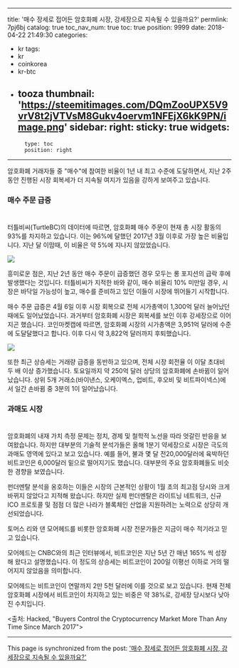 
---
title: '매수 장세로 접어든 암호화폐 시장, 강세장으로 지속될 수 있을까요?'
permlink: 7pj6bj
catalog: true
toc_nav_num: true
toc: true
position: 9999
date: 2018-04-22 21:49:30
categories:
- kr
tags:
- kr
- coinkorea
- kr-btc
- tooza
thumbnail: 'https://steemitimages.com/DQmZooUPX5V9vrV8t2jVTVsM8Gukv4oervm1NFEjX6kK9PN/image.png'
sidebar:
    right:
        sticky: true
widgets:
    -
        type: toc
        position: right
---


암호화폐 거래자들 중 "매수"에 참여한 비율이 1년 내 최고 수준에 도달하면서, 지난 2주 동안 진행된 시장 회복세가 더 지속될 여지가 있음을 강하게 보여주고 있습니다.

### 매수 주문 급증
#
터틀비씨(TurtleBC)의 데이터에 따르면, 암호화폐 매수 주문이 현재 총 시장 활동의 93%를 차지하고 있습니다.   이는 96%에 달했던 2017년 3월 이후로 가장 높은 비율입니다.  지난 달 이맘때, 이 비율은 약 5%에 지나지 않았었습니다.

![](https://steemitimages.com/DQmZooUPX5V9vrV8t2jVTVsM8Gukv4oervm1NFEjX6kK9PN/image.png)

흥미로운 점은, 지난 2년 동안 매수 주문이 급증했던 경우 모두는 롱 포지션의 급락 후에 발생했다는 것입니다. 터틀비씨가 지적한 바와 같이, 매수 비율리 10% 미만일 경우, 시장은 바닥일 가능성이 높고, 매수를 준비하고 있던 이들이 시장에 뛰어들기 시작합니다. 

매수 주문 급증은 4월 6일 이후 시장 회복으로 전체 시가총액이 1,300억 달러 늘어났던 때에도 일어났었습니다.  과거부터 암호화폐 시장은 회복세를 보인 이후 강세장으로 이어지곤 했습니다.  코인마켓캡에 따르면, 암호화폐 시장의 시가총액은 3,951억 달러에 수준에 도달달했다고 합니다.  이후 다시 약 3,822억 달러까지 후퇴했습니다.

![](https://steemitimages.com/DQmPpKQTRzNjwuqn6rR9ZWP41DZbNx3YSc63DA7tWCFxSgB/image.png)

또한 최근 상승세는 거래량 급증을 동반하고 있으며, 전체 시장 회전율 이 이달 초대비  두 배 이상 증가했습니다.  토요일까지 약 250억 달러 상당의 암호화폐에 손바뀜이 일어났습니다.  상위 5개 거래소(바이낸스, 오케이엑스, 업비트, 후오비 및 비트파이넥스)에서 일간 손바뀜 중 3분의 1이 일어났습니다. 

### 과매도 시장
#
암호화폐의 내재 가치 측정 문제는 정치, 경제 및 철학적 노선을 따라 엇갈린 반응을 보여왔습니다.  하지만 대부분의 기술적 분석가들은 올해 1분기 약세장으로 시장은 극도의 과매도 영역에 있다고 보고 있습니다.  예를 들어, 불과 몇 달 전20,000달러에 육박하던 비트코인은 6,000달러 밑으로 떨어지기도 했습니다. 대부분의 주요 암호화폐들도 비슷한 경향을 보였습니다.

펀더멘탈 분석을 옹호하는 이들은 시장의 근본적인 상황이 1월 초의 최고점 당시와 크게 바뀌지 않았다고 지적해 왔습니다.  하지만 실제 펀더멘탈은 라이트닝 네트워크, 신규 ICO 프로토콜 및 점점 더 많은 나라가 블록체인 산업을 지원하려는 노력으로 상당히 개선되었습니다. 

토머스 리와 댄 모어헤드를 비롯한 암호화폐 시장 전문가들은 지금이 매수 적기라고 믿고 있습니다.

모어헤드는 CNBC와의 최근 인터뷰에서, 비트코인은 지난 5년 간 매년 165% 씩 성장해 왔다고 설명했습니다.  이 정도의 상승세는 비트코인이 200일 이평선 이하로 거의 떨어지지 않았음을 의미합니다.

모어헤드는 비트코인이 연말까지 2만 5천 달러에 이를 것으로 보고 있습니다. 현재 전체 암호화폐 시장에서 비트코인이 차지하고 있는 비중은 약 38%로, 강세장 당시보다 낮아진 수치입니다. 

<출처: Hacked, "Buyers Control the Cryptocurrency Market More Than Any Time Since March 2017">

- - -

This page is synchronized from the post: ['매수 장세로 접어든 암호화폐 시장, 강세장으로 지속될 수 있을까요?'](https://steemit.com/@pius.pius/7pj6bj)
